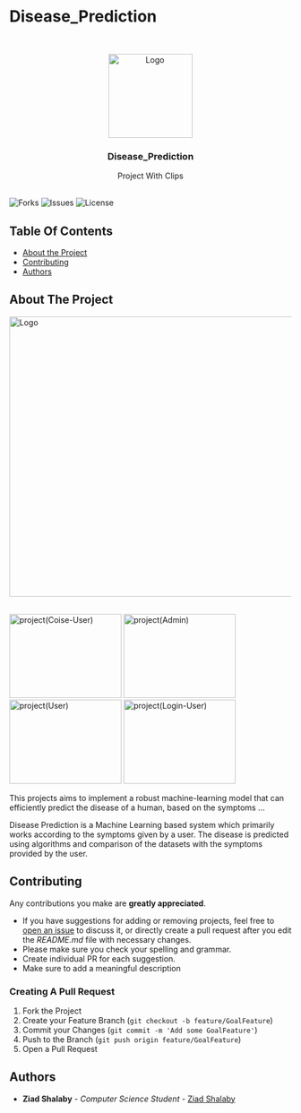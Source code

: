 # Disease_Prediction
<br/>
<p align="center">
  <a href="https://github.com/ZeadShalaby/Disease_Prediction">
    <img src="https://i.imgur.com/c4tXkjt.png" alt="Logo" width="150" height="150">
  </a>
  


<h3 align="center">Disease_Prediction</h3>

  <p align="center">
    Project With Clips
    <br/>
    <br/>
  </p>


![Forks](https://img.shields.io/github/forks/ZeadShalaby/Disease_Prediction?style=social) ![Issues](https://img.shields.io/github/issues/ZeadShalaby/Disease_Prediction) ![License](https://img.shields.io/github/license/ZeadShalaby/Disease_Prediction)

## Table Of Contents

* [About the Project](#about-the-project)
* [Contributing](#contributing)
* [Authors](#authors)

## About The Project


 <img src="https://i.imgur.com/vTEtMK3.png" alt="Logo" width="900" height="500">
 <br/>
 <br/>

<p >
 <img src="https://i.imgur.com/o3M50ah.png" alt="project(Coise-User)" width="200" height="150">
 <img src="https://i.imgur.com/o3M50ah.png" alt="project(Admin)" width="200" height="150">
 <img src="https://i.imgur.com/vsAKbLD.png" alt="project(User)" width="200" height="150">
 <img src="https://i.imgur.com/dAtV0Tb.png" alt="project(Login-User)" width="200" height="150">
</p>

 This projects aims to implement a robust machine-learning model that can efficiently predict the disease of a human, based on the symptoms ...


Disease Prediction is a Machine Learning based system which primarily works according to the symptoms given by a user. The disease is predicted using algorithms and comparison of the datasets with the symptoms provided by the user.



## Contributing

Any contributions you make are **greatly appreciated**.

* If you have suggestions for adding or removing projects, feel free
  to [open an issue](https://github.com/ZeadShalaby/Disease_Prediction/issues/new) to discuss it, or directly
  create a pull request after you edit the *README.md* file with necessary changes.
* Please make sure you check your spelling and grammar.
* Create individual PR for each suggestion.
* Make sure to add a meaningful description

### Creating A Pull Request

1. Fork the Project
2. Create your Feature Branch (`git checkout -b feature/GoalFeature`)
3. Commit your Changes (`git commit -m 'Add some GoalFeature'`)
4. Push to the Branch (`git push origin feature/GoalFeature`)
5. Open a Pull Request

## Authors

* **Ziad Shalaby** - *Computer Science Student* - [Ziad Shalaby](https://github.com/ZeadShalaby)
